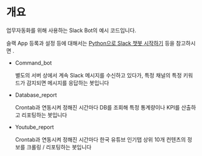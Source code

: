 # 개요

업무자동화를 위해 사용하는 Slack Bot의 예시 코드입니다.

슬랙 App 등록과 설정 등에 대해서는 [Python으로 Slack 챗봇 시작하기](https://medium.com/bothub-studio-ko/python%EC%9C%BC%EB%A1%9C-slack-%EC%B1%97%EB%B4%87-%EC%8B%9C%EC%9E%91%ED%95%98%EA%B8%B0-d8632c5add42) 등을 참고하시면 .

* Command_bot

  별도의 서버 상에서 계속 Slack 메시지를 수신하고 있다가, 특정 채널의 특정 키워드가 감지되면 메시지를 응답하는 봇입니다
  
* Database_report

  Crontab과 연동시켜 정해진 시간마다 DB를 조회해 특정 통계량이나 KPI를 산출하고 리포팅하는 봇입니다
  
* Youtube_report

  Crontab과 연동시켜 정해진 시간마다 한국 유튜브 인기탭 상위 10개 컨텐츠의 정보를 크롤링 / 리포팅하는 봇입니다
